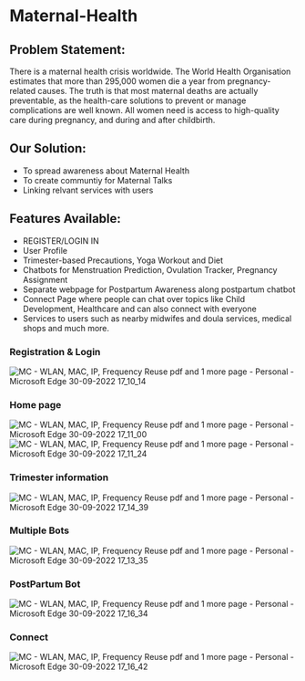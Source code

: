 # Maternal-Health
## Problem Statement: 
There is a maternal health crisis worldwide. The World Health Organisation estimates that more than 295,000 women die a year from pregnancy-related causes. The truth is that most maternal deaths are actually preventable, as the health-care solutions to prevent or manage complications are well known. All women need is access to high-quality care during pregnancy, and during and after childbirth.

## Our Solution:
- To spread awareness about Maternal Health
- To create communtiy for Maternal Talks
- Linking relvant services with users

## Features Available:
  - REGISTER/LOGIN IN 
  - User Profile 
  - Trimester-based Precautions, Yoga Workout and Diet 
  - Chatbots for Menstruation Prediction, Ovulation Tracker, Pregnancy Assignment
  - Separate webpage for Postpartum Awareness along postpartum chatbot
  - Connect Page where people can chat over topics like Child Development, Healthcare and can also connect with everyone
  - Services to users such as nearby midwifes and doula services, medical shops and much more.
  
### Registration & Login
![MC - WLAN, MAC, IP, Frequency Reuse pdf and 1 more page - Personal - Microsoft​ Edge 30-09-2022 17_10_14](https://user-images.githubusercontent.com/70718967/193278035-18e84ca5-eb07-4862-bf82-f05d6ca488f7.png)

### Home page
![MC - WLAN, MAC, IP, Frequency Reuse pdf and 1 more page - Personal - Microsoft​ Edge 30-09-2022 17_11_00](https://user-images.githubusercontent.com/70718967/193278423-9d69a274-db10-4885-a9c0-262114e9ae7b.png)
![MC - WLAN, MAC, IP, Frequency Reuse pdf and 1 more page - Personal - Microsoft​ Edge 30-09-2022 17_11_24](https://user-images.githubusercontent.com/70718967/193278435-78160061-3a95-4246-aa6f-0dd7ce7c1e97.png)

### Trimester information
![MC - WLAN, MAC, IP, Frequency Reuse pdf and 1 more page - Personal - Microsoft​ Edge 30-09-2022 17_14_39](https://user-images.githubusercontent.com/70718967/193278494-a000c612-8fae-46a2-b28f-1afb56e9f2eb.png)

### Multiple Bots
![MC - WLAN, MAC, IP, Frequency Reuse pdf and 1 more page - Personal - Microsoft​ Edge 30-09-2022 17_13_35](https://user-images.githubusercontent.com/70718967/193278548-7233622c-f764-4a4c-8395-fb1fa8476963.png)

### PostPartum Bot
![MC - WLAN, MAC, IP, Frequency Reuse pdf and 1 more page - Personal - Microsoft​ Edge 30-09-2022 17_16_34](https://user-images.githubusercontent.com/70718967/193278575-02e80f6a-bcc6-4d69-95ad-f32fe9961445.png)

### Connect
![MC - WLAN, MAC, IP, Frequency Reuse pdf and 1 more page - Personal - Microsoft​ Edge 30-09-2022 17_16_42](https://user-images.githubusercontent.com/70718967/193278607-7841b019-a6b5-495d-83f3-6f62cdbba27e.png)
